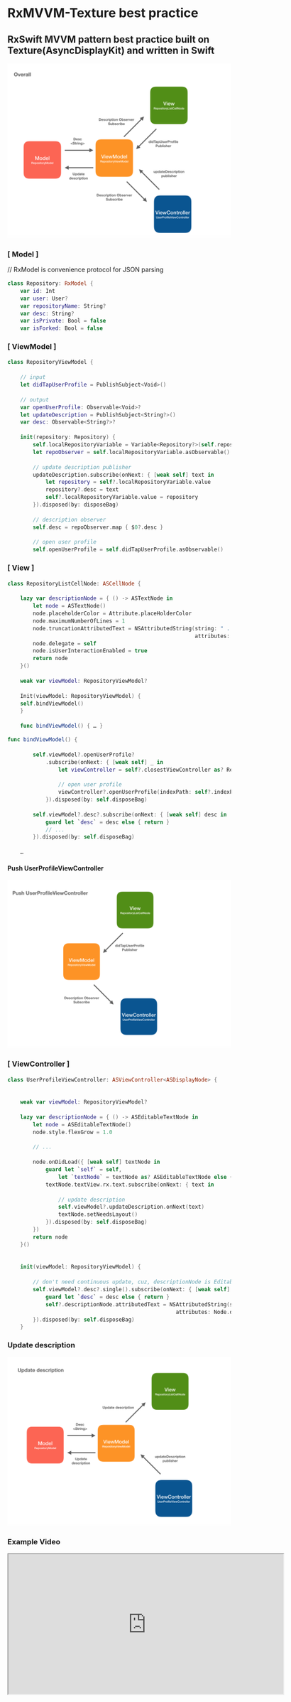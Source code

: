 # RxMVVM-Texture best practice 

## RxSwift MVVM pattern best practice built on Texture(AsyncDisplayKit) and written in Swift


![alt text](https://github.com/GeekTree0101/RxMVVM-Texture/blob/master/resource/resource1.png)

### [ Model ]

// RxModel is convenience protocol for JSON parsing
```swift
class Repository: RxModel {
    var id: Int
    var user: User?
    var repositoryName: String?
    var desc: String?
    var isPrivate: Bool = false
    var isForked: Bool = false
```

### [ ViewModel ]

```swift
class RepositoryViewModel {

    // input
    let didTapUserProfile = PublishSubject<Void>()

    // output
    var openUserProfile: Observable<Void>?
    let updateDescription = PublishSubject<String?>()
    var desc: Observable<String?>?

    init(repository: Repository) {
        self.localRepositoryVariable = Variable<Repository?>(self.repository)
        let repoObserver = self.localRepositoryVariable.asObservable()

        // update description publisher 
        updateDescription.subscribe(onNext: { [weak self] text in
            let repository = self?.localRepositoryVariable.value
            repository?.desc = text
            self?.localRepositoryVariable.value = repository
        }).disposed(by: disposeBag)
        
        // description observer
        self.desc = repoObserver.map { $0?.desc }

        // open user profile
        self.openUserProfile = self.didTapUserProfile.asObservable()
```

### [ View ]

```swift
class RepositoryListCellNode: ASCellNode {

    lazy var descriptionNode = { () -> ASTextNode in
        let node = ASTextNode()
        node.placeholderColor = Attribute.placeHolderColor
        node.maximumNumberOfLines = 1
        node.truncationAttributedText = NSAttributedString(string: " ...More",
                                                           attributes: Node.moreSeeAttributes)
        node.delegate = self
        node.isUserInteractionEnabled = true
        return node
    }()

    weak var viewModel: RepositoryViewModel?

    Init(viewModel: RepositoryViewModel) {
	self.bindViewModel()
    }
    
    func bindViewModel() { … } 
```

``` swift
func bindViewModel() {

        self.viewModel?.openUserProfile?
            .subscribe(onNext: { [weak self] _ in
                let viewController = self?.closestViewController as? RepositoryViewController

                // open user profile
                viewController?.openUserProfile(indexPath: self?.indexPath)
            }).disposed(by: self.disposeBag)
        
        self.viewModel?.desc?.subscribe(onNext: { [weak self] desc in
            guard let `desc` = desc else { return }
            // ...
        }).disposed(by: self.disposeBag)

	…
```

#### Push UserProfileViewController
![alt text](https://github.com/GeekTree0101/RxMVVM-Texture/blob/master/resource/resource2.png)


### [ ViewController ]

```swift
class UserProfileViewController: ASViewController<ASDisplayNode> {


    weak var viewModel: RepositoryViewModel?

    lazy var descriptionNode = { () -> ASEditableTextNode in
        let node = ASEditableTextNode()
        node.style.flexGrow = 1.0

        // ...

        node.onDidLoad({ [weak self] textNode in
            guard let `self` = self,
                let `textNode` = textNode as? ASEditableTextNode else { return }
            textNode.textView.rx.text.subscribe(onNext: { text in

                // update description
                self.viewModel?.updateDescription.onNext(text)
                textNode.setNeedsLayout()
            }).disposed(by: self.disposeBag)
        })
        return node
    }()


    init(viewModel: RepositoryViewModel) {

        // don't need continuous update, cuz, descriptionNode is EditableTextNode
        self.viewModel?.desc?.single().subscribe(onNext: { [weak self] desc in
            guard let `desc` = desc else { return }
            self?.descriptionNode.attributedText = NSAttributedString(string: desc,
                                                     attributes: Node.descAttributes)
        }).disposed(by: self.disposeBag)
    }
```

### Update description
![alt text](https://github.com/GeekTree0101/RxMVVM-Texture/blob/master/resource/resource3.png)

### Example Video
<div align="center">
    <iframe width="620" height="315"
        src="https://youtu.be/qFu2hJG-OyE">
    </iframe>
</div>